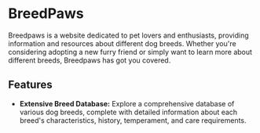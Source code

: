 # BreedPaws

Breedpaws is a website dedicated to pet lovers and enthusiasts, providing information and resources about different dog breeds. Whether you're considering adopting a new furry friend or simply want to learn more about different breeds, Breedpaws has got you covered.

## Features

- **Extensive Breed Database:** Explore a comprehensive database of various dog breeds, complete with detailed information about each breed's characteristics, history, temperament, and care requirements.
